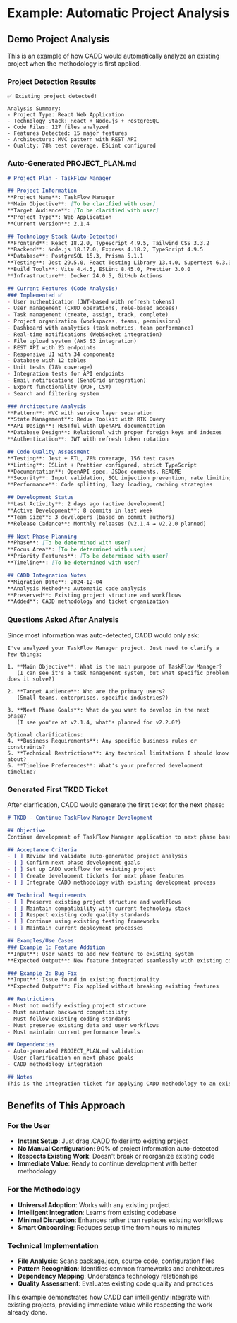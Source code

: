 # Example: Automatic Project Analysis

## Demo Project Analysis

This is an example of how CADD would automatically analyze an existing project when the methodology is first applied.

### Project Detection Results

```
✅ Existing project detected!

Analysis Summary:
- Project Type: React Web Application
- Technology Stack: React + Node.js + PostgreSQL
- Code Files: 127 files analyzed
- Features Detected: 15 major features
- Architecture: MVC pattern with REST API
- Quality: 78% test coverage, ESLint configured
```

### Auto-Generated PROJECT_PLAN.md

```markdown
# Project Plan - TaskFlow Manager

## Project Information
**Project Name**: TaskFlow Manager
**Main Objective**: [To be clarified with user]
**Target Audience**: [To be clarified with user]
**Project Type**: Web Application
**Current Version**: 2.1.4

## Technology Stack (Auto-Detected)
**Frontend**: React 18.2.0, TypeScript 4.9.5, Tailwind CSS 3.3.2
**Backend**: Node.js 18.17.0, Express 4.18.2, TypeScript 4.9.5
**Database**: PostgreSQL 15.3, Prisma 5.1.1
**Testing**: Jest 29.5.0, React Testing Library 13.4.0, Supertest 6.3.3
**Build Tools**: Vite 4.4.5, ESLint 8.45.0, Prettier 3.0.0
**Infrastructure**: Docker 24.0.5, GitHub Actions

## Current Features (Code Analysis)
### Implemented ✅
- User authentication (JWT-based with refresh tokens)
- User management (CRUD operations, role-based access)
- Task management (create, assign, track, complete)
- Project organization (workspaces, teams, permissions)
- Dashboard with analytics (task metrics, team performance)
- Real-time notifications (WebSocket integration)
- File upload system (AWS S3 integration)
- REST API with 23 endpoints
- Responsive UI with 34 components
- Database with 12 tables
- Unit tests (78% coverage)
- Integration tests for API endpoints
- Email notifications (SendGrid integration)
- Export functionality (PDF, CSV)
- Search and filtering system

### Architecture Analysis
**Pattern**: MVC with service layer separation
**State Management**: Redux Toolkit with RTK Query
**API Design**: RESTful with OpenAPI documentation
**Database Design**: Relational with proper foreign keys and indexes
**Authentication**: JWT with refresh token rotation

## Code Quality Assessment
**Testing**: Jest + RTL, 78% coverage, 156 test cases
**Linting**: ESLint + Prettier configured, strict TypeScript
**Documentation**: OpenAPI spec, JSDoc comments, README
**Security**: Input validation, SQL injection prevention, rate limiting
**Performance**: Code splitting, lazy loading, caching strategies

## Development Status
**Last Activity**: 2 days ago (active development)
**Active Development**: 8 commits in last week
**Team Size**: 3 developers (based on commit authors)
**Release Cadence**: Monthly releases (v2.1.4 → v2.2.0 planned)

## Next Phase Planning
**Phase**: [To be determined with user]
**Focus Area**: [To be determined with user]
**Priority Features**: [To be determined with user]
**Timeline**: [To be determined with user]

## CADD Integration Notes
**Migration Date**: 2024-12-04
**Analysis Method**: Automatic code analysis
**Preserved**: Existing project structure and workflows
**Added**: CADD methodology and ticket organization
```

### Questions Asked After Analysis

Since most information was auto-detected, CADD would only ask:

```
I've analyzed your TaskFlow Manager project. Just need to clarify a few things:

1. **Main Objective**: What is the main purpose of TaskFlow Manager? 
   (I can see it's a task management system, but what specific problem does it solve?)

2. **Target Audience**: Who are the primary users? 
   (Small teams, enterprises, specific industries?)

3. **Next Phase Goals**: What do you want to develop in the next phase?
   (I see you're at v2.1.4, what's planned for v2.2.0?)

Optional clarifications:
4. **Business Requirements**: Any specific business rules or constraints?
5. **Technical Restrictions**: Any technical limitations I should know about?
6. **Timeline Preferences**: What's your preferred development timeline?
```

### Generated First TKDD Ticket

After clarification, CADD would generate the first ticket for the next phase:

```markdown
# TKDD - Continue TaskFlow Manager Development

## Objective
Continue development of TaskFlow Manager application to next phase based on existing codebase analysis and user requirements.

## Acceptance Criteria
- [ ] Review and validate auto-generated project analysis
- [ ] Confirm next phase development goals
- [ ] Set up CADD workflow for existing project
- [ ] Create development tickets for next phase features
- [ ] Integrate CADD methodology with existing development process

## Technical Requirements
- [ ] Preserve existing project structure and workflows
- [ ] Maintain compatibility with current technology stack
- [ ] Respect existing code quality standards
- [ ] Continue using existing testing frameworks
- [ ] Maintain current deployment processes

## Examples/Use Cases
### Example 1: Feature Addition
**Input**: User wants to add new feature to existing system
**Expected Output**: New feature integrated seamlessly with existing codebase

### Example 2: Bug Fix
**Input**: Issue found in existing functionality
**Expected Output**: Fix applied without breaking existing features

## Restrictions
- Must not modify existing project structure
- Must maintain backward compatibility
- Must follow existing coding standards
- Must preserve existing data and user workflows
- Must maintain current performance levels

## Dependencies
- Auto-generated PROJECT_PLAN.md validation
- User clarification on next phase goals
- CADD methodology integration

## Notes
This is the integration ticket for applying CADD methodology to an existing project. The next tickets will be specific to the features planned for the next development phase.
```

## Benefits of This Approach

### For the User
- **Instant Setup**: Just drag .CADD folder into existing project
- **No Manual Configuration**: 90% of project information auto-detected
- **Respects Existing Work**: Doesn't break or reorganize existing code
- **Immediate Value**: Ready to continue development with better methodology

### For the Methodology
- **Universal Adoption**: Works with any existing project
- **Intelligent Integration**: Learns from existing codebase
- **Minimal Disruption**: Enhances rather than replaces existing workflows
- **Smart Onboarding**: Reduces setup time from hours to minutes

### Technical Implementation
- **File Analysis**: Scans package.json, source code, configuration files
- **Pattern Recognition**: Identifies common frameworks and architectures
- **Dependency Mapping**: Understands technology relationships
- **Quality Assessment**: Evaluates existing code quality and practices

This example demonstrates how CADD can intelligently integrate with existing projects, providing immediate value while respecting the work already done. 